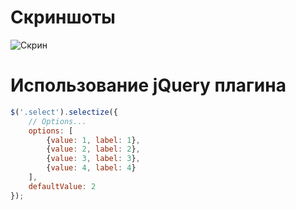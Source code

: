 # Скриншоты

![Скрин](https://raw.githubusercontent.com/studio107/select/master/screen.png)

# Использование jQuery плагина

```js
$('.select').selectize({
    // Options...
    options: [
        {value: 1, label: 1},
        {value: 2, label: 2},
        {value: 3, label: 3},
        {value: 4, label: 4}
    ],
    defaultValue: 2
});
```